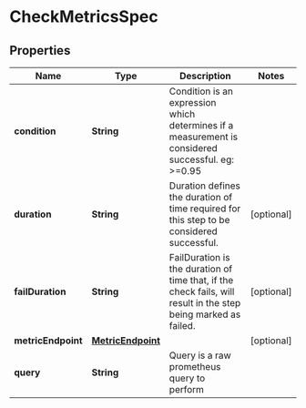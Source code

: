 

# CheckMetricsSpec


## Properties

| Name | Type | Description | Notes |
|------------ | ------------- | ------------- | -------------|
|**condition** | **String** | Condition is an expression which determines if a measurement is considered successful. eg: &gt;&#x3D;0.95 |  |
|**duration** | **String** | Duration defines the duration of time required for this step to be considered successful. |  [optional] |
|**failDuration** | **String** | FailDuration is the duration of time that, if the check fails, will result in the step being marked as failed. |  [optional] |
|**metricEndpoint** | [**MetricEndpoint**](MetricEndpoint.md) |  |  [optional] |
|**query** | **String** | Query is a raw prometheus query to perform |  |



